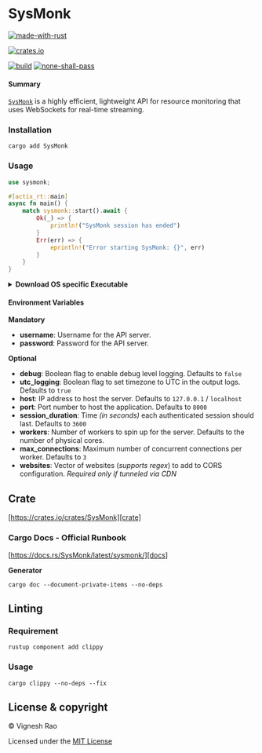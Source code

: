 # SysMonk

[![made-with-rust][rust-logo]][rust-src-page]

[![crates.io][crates-logo]][crate]

[![build][gh-logo]][build]
[![none-shall-pass][nsp-logo]][nsp]

#### Summary
[`SysMonk`][repo] is a highly efficient, lightweight API for resource monitoring that uses WebSockets for real-time streaming.

### Installation

```shell
cargo add SysMonk
```

### Usage
```rust
use sysmonk;

#[actix_rt::main]
async fn main() {
    match sysmonk::start().await {
        Ok(_) => {
            println!("SysMonk session has ended")
        }
        Err(err) => {
            eprintln!("Error starting SysMonk: {}", err)
        }
    }
}
```

<details>
<summary><strong>Download OS specific Executable</strong></summary>

###### macOS (x86_64)
```shell
curl -o SysMonk-Darwin-x86_64.tar.gz -LH "Accept: application/octet-stream" "https://github.com/thevickypedia/SysMonk/releases/latest/download/SysMonk-Darwin-x86_64.tar.gz"
```

###### macOS (arm64)
```shell
curl -o SysMonk-Darwin-arm64.tar.gz -LH "Accept: application/octet-stream" "https://github.com/thevickypedia/SysMonk/releases/latest/download/SysMonk-Darwin-arm64.tar.gz"
```

###### Linux (x86_64)
```shell
curl -o SysMonk-Linux-x86_64.tar.gz -LH "Accept: application/octet-stream" "https://github.com/thevickypedia/SysMonk/releases/latest/download/SysMonk-Linux-x86_64.tar.gz"
```

###### Windows (x86_64)
```shell
curl -o SysMonk-Windows-x86_64.zip -LH "Accept: application/octet-stream" "https://github.com/thevickypedia/SysMonk/releases/latest/download/SysMonk-Windows-x86_64.zip"
```
</details>

#### Environment Variables

**Mandatory**
- **username**: Username for the API server.
- **password**: Password for the API server.

**Optional**
- **debug**: Boolean flag to enable debug level logging. Defaults to `false`
- **utc_logging**: Boolean flag to set timezone to UTC in the output logs. Defaults to `true`
- **host**: IP address to host the server. Defaults to `127.0.0.1` / `localhost`
- **port**: Port number to host the application. Defaults to `8000`
- **session_duration**: Time _(in seconds)_ each authenticated session should last. Defaults to `3600`
- **workers**: Number of workers to spin up for the server. Defaults to the number of physical cores.
- **max_connections**: Maximum number of concurrent connections per worker. Defaults to `3`
- **websites**: Vector of websites (_supports regex_) to add to CORS configuration. _Required only if tunneled via CDN_

## Crate
[https://crates.io/crates/SysMonk][crate]

### Cargo Docs - Official Runbook
[https://docs.rs/SysMonk/latest/sysmonk/][docs]

**Generator**
```shell
cargo doc --document-private-items --no-deps
```

## Linting
### Requirement
```shell
rustup component add clippy
```
### Usage
```shell
cargo clippy --no-deps --fix
```

## License & copyright

&copy; Vignesh Rao

Licensed under the [MIT License][license]

[repo]: https://github.com/thevickypedia/SysMonk
[license]: https://github.com/thevickypedia/SysMonk/blob/main/LICENSE
[build]: https://github.com/thevickypedia/SysMonk/actions/workflows/rust.yml
[rust-src-page]: https://www.rust-lang.org/
[rust-logo]: https://img.shields.io/badge/Made%20with-Rust-black?style=for-the-badge&logo=Rust
[gh-logo]: https://github.com/thevickypedia/SysMonk/actions/workflows/rust.yml/badge.svg
[nsp-logo]: https://github.com/thevickypedia/SysMonk/actions/workflows/none.yml/badge.svg
[nsp]: https://github.com/thevickypedia/SysMonk/actions/workflows/none.yml
[crate]: https://crates.io/crates/SysMonk
[gh-checks]: https://github.com/thevickypedia/SysMonk/actions/workflows/rust.yml
[crates-logo]: https://img.shields.io/crates/v/SysMonk.svg
[docs]: https://docs.rs/SysMonk/latest/sysmonk/
